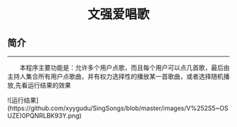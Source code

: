 <h1 align=center>文强爱唱歌</h1>
<h2>简介</h2>
<hr/>
<p style="text-indent:2em">本程序主要功能是：允许多个用户点歌，而且每个用户可以点几首歌，最后由主持人集合所有用户点歌曲，并有权力选择性的播放某一首歌曲，或者选择随机播放,先看运行结果的效果</p>
![运行结果](https://github.com/xyygudu/SingSongs/blob/master/images/V%252S5~OSUZE)0PQNRLBK93Y.png)


